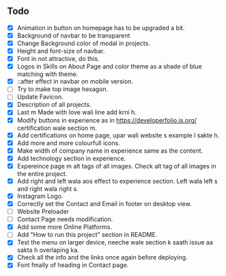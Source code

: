 ## Todo
- [x] Animation in button on homepage has to be upgraded a bit. 
- [x] Background of navbar to be transparent
- [x] Change Background color of modal in projects.
- [x] Height and font-size of navbar.
- [x] Font in not attractive, do this. 
- [x] Logos in Skills on About Page and color theme as a shade of blue matching with theme.
- [x] ::after effect in navbar on mobile version. 
- [ ] Try to make top image hexagon.
- [ ] Update Favicon.
- [x] Description of all projects.
- [x] Last m Made with love wali line add krni h.
- [x] Modify buttons in experience as in https://developerfolio.js.org/ certification wale section m.
- [x] Add certifications on home page, upar wali website s example l sakte h.
- [x] Add more and more colourfull icons. 
- [x] Make width of company name in experience same as the content.
- [x] Add technology section in experience.
- [x] Expereince page m alt tags of all images. Check alt tag of all images in the entire project. 
- [x] Add right and left wala aos effect to experience section. Left wala left s and right wala right s.
- [x] Instagram Logo.
- [x] Correctly set the Contact and Email in footer on desktop view.
- [ ] Website Preloader
- [ ] Contact Page needs modification.
- [x] Add some more Online Platforms.
- [ ] Add "How to run this project" section in README.
- [x] Test the menu on larger device, neeche wale section k saath issue aa sakta h overlaping ka.
- [x] Check all the info and the links once again before deploying.
- [x] Font fmaily of heading in Contact page.